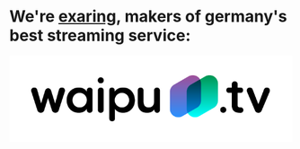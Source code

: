 # We're [exaring](https://www.exaring.de), makers of germany's best streaming service:

<a href="https://waipu.tv" target="_blank">
<picture>
  <source media="(prefers-color-scheme: dark)" srcset="./logo-dark.png">
  <img alt="waipu.tv logo" src="./logo-light.png">
</picture>
</a>
